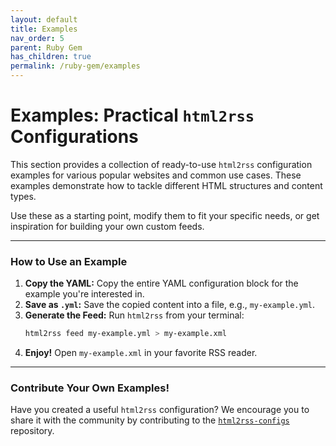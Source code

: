 ```yaml
---
layout: default
title: Examples
nav_order: 5
parent: Ruby Gem
has_children: true
permalink: /ruby-gem/examples
---
```


# Examples: Practical `html2rss` Configurations

This section provides a collection of ready-to-use `html2rss` configuration examples for various popular websites and common use cases. These examples demonstrate how to tackle different HTML structures and content types.

Use these as a starting point, modify them to fit your specific needs, or get inspiration for building your own custom feeds.

---

### How to Use an Example

1.  **Copy the YAML:** Copy the entire YAML configuration block for the example you're interested in.
2.  **Save as `.yml`:** Save the copied content into a file, e.g., `my-example.yml`.
3.  **Generate the Feed:** Run `html2rss` from your terminal:
    ```bash
    html2rss feed my-example.yml > my-example.xml
    ```
4.  **Enjoy!** Open `my-example.xml` in your favorite RSS reader.

---

### Contribute Your Own Examples!

Have you created a useful `html2rss` configuration? We encourage you to share it with the community by contributing to the [`html2rss-configs`](https://github.com/html2rss/html2rss-configs) repository.
